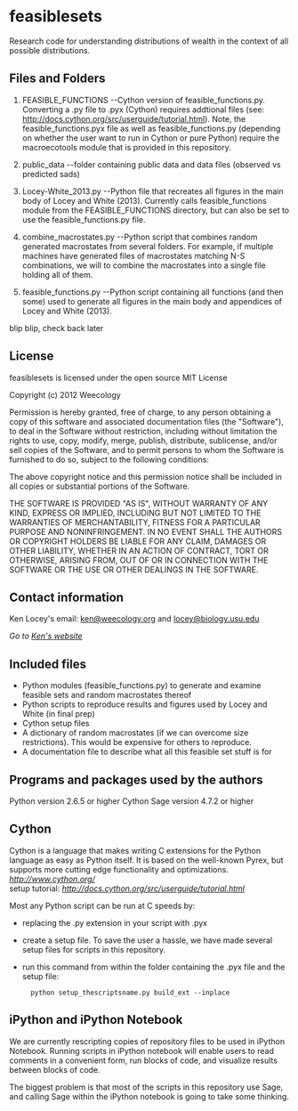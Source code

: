 feasiblesets 
============

Research code for understanding distributions of wealth in the context of all possible distributions.

Files and Folders
-----------------

1. FEASIBLE_FUNCTIONS   --Cython version of feasible_functions.py. Converting a .py file to .pyx (Cython) 
requires addtional files (see: http://docs.cython.org/src/userguide/tutorial.html).
Note, the feasible_functions.pyx file as well as feasible_functions.py (depending on whether the user
want to run in Cython or pure Python) require the macroecotools module that is provided in this repository.

2. public_data --folder containing public data and data files (observed vs predicted sads)

3. Locey-White_2013.py  --Python file that recreates all figures in the main body of Locey and White (2013).
Currently calls feasible_functions module from the FEASIBLE_FUNCTIONS directory, but can also be set to 
use the feasible_functions.py file.

4. combine_macrostates.py --Python script that combines random generated macrostates from several folders.
For example, if multiple machines have generated files of macrostates matching N-S combinations, we will
to combine the macrostates into a single file holding all of them.

5. feasible_functions.py  --Python script containing all functions (and then some) used to generate all figures
in the main body and appendices of Locey and White (2013). 


blip
blip,
check back later


License
-------

feasiblesets is licensed under the open source MIT License

Copyright (c) 2012 Weecology

Permission is hereby granted, free of charge, to any person obtaining a copy of this software and associated documentation files (the "Software"), to deal in the Software without restriction, including without limitation the rights to use, copy, modify, merge, publish, distribute, sublicense, and/or sell copies of the Software, and to permit persons to whom the Software is furnished to do so, subject to the following conditions:

The above copyright notice and this permission notice shall be included in all copies or substantial portions of the Software.

THE SOFTWARE IS PROVIDED "AS IS", WITHOUT WARRANTY OF ANY KIND, EXPRESS OR IMPLIED, INCLUDING BUT NOT LIMITED TO THE WARRANTIES OF MERCHANTABILITY, FITNESS FOR A PARTICULAR PURPOSE AND NONINFRINGEMENT. IN NO EVENT SHALL THE AUTHORS OR COPYRIGHT HOLDERS BE LIABLE FOR ANY CLAIM, DAMAGES OR OTHER LIABILITY, WHETHER IN AN ACTION OF CONTRACT, TORT OR OTHERWISE, ARISING FROM, OUT OF OR IN CONNECTION WITH THE SOFTWARE OR THE USE OR OTHER DEALINGS IN THE SOFTWARE.

Contact information
-------------------
Ken Locey's email: ken@weecology.org and locey@biology.usu.edu

*Go to [Ken's website](kenlocey.wordpress.com)*

Included files
-------------------------

* Python modules (feasible_functions.py) to generate and examine feasible sets and random macrostates thereof
* Python scripts to reproduce results and figures used by Locey and White (in final prep)
* Cython setup files
* A dictionary of random macrostates (if we can overcome size restrictions). This would be expensive for others to reproduce.
* A documentation file to describe what all this feasible set stuff is for



Programs and packages used by the authors
-------------------------------

Python version 2.6.5 or higher
Cython
Sage version 4.7.2 or higher


Cython
------

Cython is a language that makes writing C extensions for the Python language as easy as Python itself.
It is based on the well-known Pyrex, but supports more cutting edge functionality and optimizations.
*http://www.cython.org/*  
setup tutorial: *http://docs.cython.org/src/userguide/tutorial.html*

Most any Python script can be run at C speeds by:
* replacing the .py extension in your script with .pyx
* create a setup file. To save the user a hassle, we have made several setup files for scripts in this repository.
* run this command from within the folder containing the .pyx file and the setup file:


        python setup_thescriptsname.py build_ext --inplace

iPython and iPython Notebook
----------------------------

We are currently rescripting copies of repository files to be used in iPython Notebook. Running scripts in
iPython notebook will enable users to read comments in a convenient form, run blocks of code, and visualize
results between blocks of code. 

The biggest problem is that most of the scripts in this repository use Sage, and calling Sage within the iPython
notebook is going to take some thinking.
